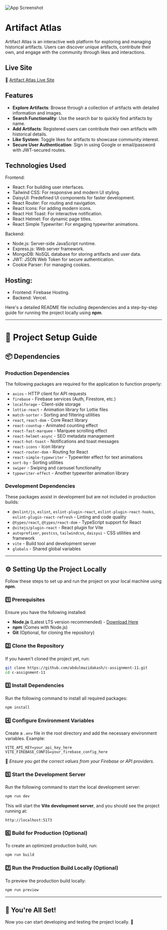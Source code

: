 ![App Screenshot](https://i.ibb.co.com/Tq0Pp0cf/artifacts-banner-image.jpg)

# Artifact Atlas  

Artifact Atlas is an interactive web platform for exploring and managing historical artifacts. Users can discover unique artifacts, contribute their own, and engage with the community through likes and interactions.  

## Live Site  
🔗 [Artifact Atlas Live Site](https://assignment-11-artifact-atlas.netlify.app)  

## Features  
- **Explore Artifacts**: Browse through a collection of artifacts with detailed information and images.  
- **Search Functionality**: Use the search bar to quickly find artifacts by name.  
- **Add Artifacts**: Registered users can contribute their own artifacts with historical details.  
- **Like System**: Toggle likes for artifacts to showcase community interest.  
- **Secure User Authentication**: Sign in using Google or email/password with JWT-secured routes.  


## Technologies Used

Frontend:

- React: For building user interfaces.
- Tailwind CSS: For responsive and modern UI styling.
- DaisyUI: Predefined UI components for faster development.
- React Router: For routing and navigation.
- React Icons: For adding modern icons.
- React Hot Toast: For interactive notification.
- React Helmet: For dynamic page titles.
- React Simple Typewriter: For engaging typewriter animations.

Backend:

- Node.js: Server-side JavaScript runtime.
- Express.js: Web server framework.
- MongoDB: NoSQL database for storing artifacts and user data.
- JWT: JSON Web Token for secure authentication.
- Cookie Parser: For managing cookies.

## Hosting:

- Frontend: Firebase Hosting.
- Backend: Vercel.

Here's a detailed README file including dependencies and a step-by-step guide for running the project locally using **npm**.

---

# 🚀 Project Setup Guide  

## 📦 Dependencies  

### **Production Dependencies**  
The following packages are required for the application to function properly:  

- `axios` - HTTP client for API requests  
- `firebase` - Firebase services (Auth, Firestore, etc.)  
- `localforage` - Client-side storage  
- `lottie-react` - Animation library for Lottie files  
- `match-sorter` - Sorting and filtering utilities  
- `react`, `react-dom` - Core React library  
- `react-countup` - Animated counting effect  
- `react-fast-marquee` - Marquee scrolling effect  
- `react-helmet-async` - SEO metadata management  
- `react-hot-toast` - Notifications and toast messages  
- `react-icons` - Icon library  
- `react-router-dom` - Routing for React  
- `react-simple-typewriter` - Typewriter effect for text animations  
- `sort-by` - Sorting utilities  
- `swiper` - Swiping and carousel functionality  
- `typewriter-effect` - Another typewriter animation library  

### **Development Dependencies**  
These packages assist in development but are not included in production builds:  

- `@eslint/js`, `eslint`, `eslint-plugin-react`, `eslint-plugin-react-hooks`, `eslint-plugin-react-refresh` - Linting and code quality  
- `@types/react`, `@types/react-dom` - TypeScript support for React  
- `@vitejs/plugin-react` - React plugin for Vite  
- `autoprefixer`, `postcss`, `tailwindcss`, `daisyui` - CSS utilities and framework  
- `vite` - Build tool and development server  
- `globals` - Shared global variables  

---

## ⚙️ **Setting Up the Project Locally**  

Follow these steps to set up and run the project on your local machine using **npm**.

### **1️⃣ Prerequisites**  
Ensure you have the following installed:  
- **Node.js** (Latest LTS version recommended) - [Download Here](https://nodejs.org/)  
- **npm** (Comes with Node.js)  
- **Git** (Optional, for cloning the repository)  

### **2️⃣ Clone the Repository**  
If you haven't cloned the project yet, run:  
```sh
git clone https://github.com/abdulmazidakash/c-assignment-11.git
cd c-assignment-11
```

### **3️⃣ Install Dependencies**  
Run the following command to install all required packages:  
```sh
npm install
```

### **4️⃣ Configure Environment Variables**  
Create a `.env` file in the root directory and add the necessary environment variables. Example:  
```
VITE_API_KEY=your_api_key_here
VITE_FIREBASE_CONFIG=your_firebase_config_here
```
📌 *Ensure you get the correct values from your Firebase or API providers.*  

### **5️⃣ Start the Development Server**  
Run the following command to start the local development server:  
```sh
npm run dev
```
This will start the **Vite development server**, and you should see the project running at:  
```
http://localhost:5173
```

### **6️⃣ Build for Production (Optional)**  
To create an optimized production build, run:  
```sh
npm run build
```

### **7️⃣ Run the Production Build Locally (Optional)**  
To preview the production build locally:  
```sh
npm run preview
```

---

## 🎯 **You're All Set!**  
Now you can start developing and testing the project locally. 🚀 